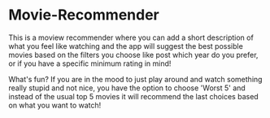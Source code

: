 # Movie-Recommender

This is a moview recommender where you can add a short description of what you feel like watching and the app will suggest the best possible movies based on the filters you choose like post which year do you prefer, or if you have a specific minimum rating in mind!

What's fun? If you are in the mood to just play around and watch something really stupid and not nice, you have the option to choose 'Worst 5' and instead of the usual top 5 movies it will recommend the last choices based on what you want to watch!
